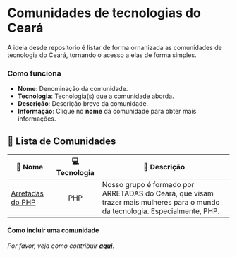 # Comunidades de tecnologias do Ceará

A ideia desde repositorio é listar de forma ornanizada as comunidades de tecnologia do Ceará, tornando o acesso a elas de forma simples. 

### Como funciona

- **Nome**:  Denominação da comunidade.
- **Tecnologia**: Tecnologia(s) que a comunidade aborda.
- **Descrição**: Descrição breve da comunidade.
- **Informação**: Clique no **nome** da comunidade para obter mais informações.


## :scroll: Lista de Comunidades 

| :link: Nome | :computer: Tecnologia | :page_facing_up: Descrição |
| --- | :--: | ------------------------------------------------------------------------------------------------------------------------------------------- |
| [Arretadas do PHP](./Comunidades/arretadas-do-php.md) | PHP | Nosso grupo é formado por ARRETADAS do Ceará, que visam trazer mais mulheres para o mundo da tecnologia. Especialmente, PHP. |
                                                              

#### Como incluir uma comunidade 

_Por favor, veja como contribuir **[aqui](contribuindo.md)**._